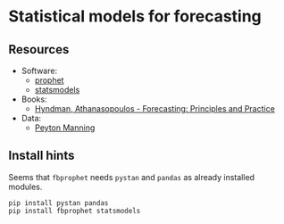# Statistical models for forecasting
## Resources  

- Software:
    - [prophet](https://facebook.github.io/prophet/)
    - [statsmodels](https://www.statsmodels.org/stable/index.html)
- Books:
    - [Hyndman, Athanasopoulos - Forecasting: Principles and Practice](https://otexts.com/fpp2/)
- Data:
    - [Peyton Manning](https://github.com/facebook/prophet/blob/master/examples/example_wp_log_peyton_manning.csv)

## Install hints
Seems that `fbprophet` needs `pystan` and `pandas` as already installed modules.
```
pip install pystan pandas
pip install fbprophet statsmodels
```
